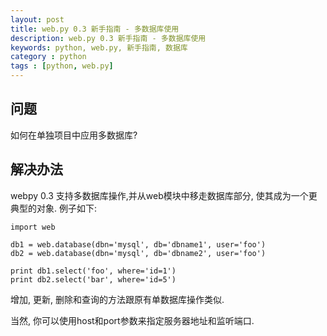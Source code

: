 ```yaml
---
layout: post
title: web.py 0.3 新手指南 - 多数据库使用
description: web.py 0.3 新手指南 - 多数据库使用
keywords: python, web.py, 新手指南, 数据库
category : python
tags : [python, web.py]
---
```


## 问题
如何在单独项目中应用多数据库?

## 解决办法

webpy 0.3 支持多数据库操作,并从web模块中移走数据库部分, 使其成为一个更典型的对象.  例子如下:

    import web
    
    db1 = web.database(dbn='mysql', db='dbname1', user='foo')
    db2 = web.database(dbn='mysql', db='dbname2', user='foo')
    
    print db1.select('foo', where='id=1')
    print db2.select('bar', where='id=5')
    
增加, 更新, 删除和查询的方法跟原有单数据库操作类似.

当然, 你可以使用host和port参数来指定服务器地址和监听端口.